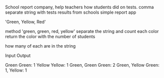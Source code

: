 School report company, help teachers how students did on tests.
comma separate string with tests results from schools
simple report app

'Green, Yellow, Red'

 
method 'green, green, red, yellow' separate the string and count each color 
return the color with the number of students

how many of each are in the string

Input           Output

Green           Green: 1
Yellow          Yellow: 1
Green, Green    Green: 2
Green, Yellow   Green: 1, Yellow: 1